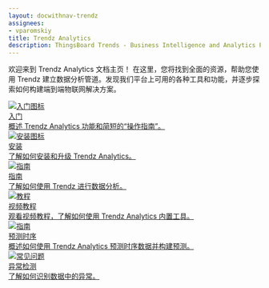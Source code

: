 ```yaml
---
layout: docwithnav-trendz
assignees:
- vparomskiy
title: Trendz Analytics
description: ThingsBoard Trends - Business Intelligence and Analytics Platform for Iot powered Business
---
```


欢迎来到 Trendz Analytics 文档主页！
在这里，您将找到全面的资源，帮助您使用 Trendz 建立数据分析管道。发现我们平台上可用的各种工具和功能，并逐步探索如何构建端到端物联网解决方案。

<div class="doc-features row mt-4">
    <div class="col-12 col-sm-6 col-lg col-xxl-6 col-4xl mb-4">
        <a class="feature-card" href="/docs/trendz/getting-started/">
            <img class="feature-logo" src="/images/feature-logo/getting-started.svg" alt="入门图标">
            <div class="feature-title">入门</div>
            <div class="feature-text">
                概述 Trendz Analytics 功能和简短的“操作指南”。
            </div>
        </a>
    </div>
    <div class="col-12 col-sm-6 col-lg col-xxl-6 col-4xl mb-4">
        <a class="feature-card" href="/docs/trendz/install/installation-options/">
            <img class="feature-logo" src="/images/feature-logo/install.svg" alt="安装图标">
            <div class="feature-title">安装</div>
            <div class="feature-text">
                了解如何安装和升级 Trendz Analytics。
            </div>
        </a>
    </div>
    <div class="col-12 col-sm-6 col-lg col-xxl-6 col-4xl mb-4">
        <a class="feature-card" href="/docs/trendz/guides/">
            <img class="feature-logo" src="/images/feature-logo/guides.svg" alt="指南">
            <div class="feature-title">指南</div>
            <div class="feature-text">
                了解如何使用 Trendz 进行数据分析。
            </div>
        </a>
    </div>
    <div class="col-12 col-sm-6 col-lg col-xxl-6 col-4xl mb-4">
        <a class="feature-card"  target="_blank" href="https://www.youtube.com/playlist?list=PLYEKB_XwLCZIs-_Aoos3CdNIqSYrXk4LN" >
            <img class="feature-logo" src="/images/feature-logo/tutorials.svg" alt="教程">
            <div class="feature-title">视频教程</div>
            <div class="feature-text">
                观看视频教程，了解如何使用 Trendz Analytics 内置工具。
            </div>
        </a>
    </div>
    <div class="w-100"></div>
    <div class="col-12 col-sm-6 mb-4">
        <a class="feature-card" href="/docs/trendz/prediction/">
            <img class="feature-logo" src="/images/feature-logo/guides.svg" alt="指南">
            <div class="feature-title">预测时序</div>
            <div class="feature-text">
                概述如何使用 Trendz Analytics 预测时序数据并构建预测。
            </div>
        </a>
    </div>
    <div class="col-12 col-sm-6 mb-4">
        <a class="feature-card" href="/docs/trendz/anomaly/anomaly-detection-overview/">
            <img class="feature-logo" src="/images/feature-logo/faq.svg" alt="常见问题">
            <div class="feature-title">异常检测</div>
            <div class="feature-text">
                了解如何识别数据中的异常。
            </div>
        </a>
    </div>
</div>